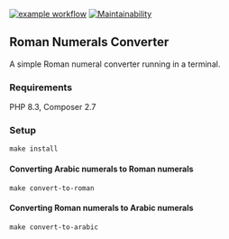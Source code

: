 [![example workflow](https://github.com/artengin/roman-numerals-converter/actions/workflows/hello-world.yml/badge.svg)](https://github.com/artengin/roman-numerals-converter/actions) [![Maintainability](https://api.codeclimate.com/v1/badges/bead9b308ff22ba59cf9/maintainability)](https://codeclimate.com/github/artengin/roman-numerals-converter/maintainability)

## Roman Numerals Converter 
A simple Roman numeral converter running in a terminal.

### Requirements
PHP 8.3, Composer 2.7

### Setup
```
make install
```

#### Converting Arabic numerals to Roman numerals

```
make convert-to-roman
```

#### Converting Roman numerals to Arabic numerals

```
make convert-to-arabic
```
